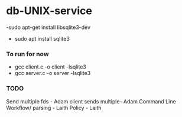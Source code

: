 # db-UNIX-service
-sudo apt-get install libsqlite3-dev 
- sudo apt install sqlite3

### To run for now
- gcc client.c -o client -lsqlite3
- gcc server.c -o server -lsqlite3


### TODO
Send multiple fds - Adam
client sends multiple- Adam 
Command Line Workflow/ parsing - Laith
Policy - Laith

